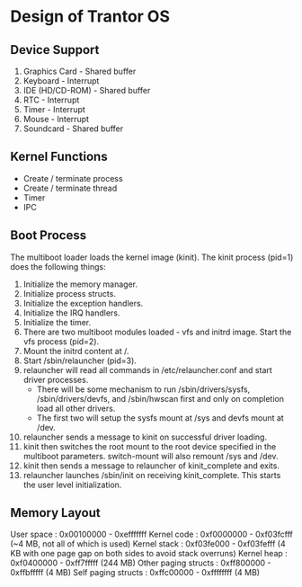# Design of Trantor OS

## Device Support

1. Graphics Card - Shared buffer
1. Keyboard - Interrupt
1. IDE (HD/CD-ROM) - Shared buffer
1. RTC - Interrupt
1. Timer - Interrupt
1. Mouse - Interrupt
1. Soundcard - Shared buffer

## Kernel Functions

- Create / terminate process
- Create / terminate thread
- Timer
- IPC

## Boot Process

The multiboot loader loads the kernel image (kinit). The kinit process (pid=1)
does the following things:

1. Initialize the memory manager.
1. Initialize process structs.
1. Initialize the exception handlers.
1. Initialize the IRQ handlers.
1. Initialize the timer.
1. There are two multiboot modules loaded - vfs and initrd image. Start
   the vfs process (pid=2).
1. Mount the initrd content at /.
1. Start /sbin/relauncher (pid=3).
1. relauncher will read all commands in /etc/relauncher.conf and start driver processes.
   - There will be some mechanism to run /sbin/drivers/sysfs,
     /sbin/drivers/devfs, and /sbin/hwscan first and only on completion load all
     other drivers.
   - The first two will setup the sysfs mount at /sys and devfs mount at /dev.
1. relauncher sends a message to kinit on successful driver loading.
1. kinit then switches the root mount to the root device specified in the
   multiboot parameters. switch-mount will also remount /sys and /dev.
1. kinit then sends a message to relauncher of kinit_complete and exits.
1. relauncher launches /sbin/init on receiving kinit_complete. This starts the
   user level initialization.

## Memory Layout
User space           : 0x00100000 - 0xefffffff
Kernel code          : 0xf0000000 - 0xf03fcfff (~4 MB, not all of which is used)
Kernel stack         : 0xf03fe000 - 0xf03fefff (4 KB with one page gap on both
                                                sides to avoid stack overruns)
Kernel heap          : 0xf0400000 - 0xff7fffff (244 MB)
Other paging structs : 0xff800000 - 0xffbfffff (4 MB)
Self paging structs  : 0xffc00000 - 0xffffffff (4 MB)
